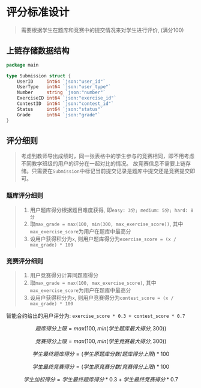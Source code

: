 # 评分标准设计
> 需要根据学生在题库和竞赛中的提交情况来对学生进行评价, (满分100)

## 上链存储数据结构
```go
package main

type Submission struct {
	UserID     int64 `json:"user_id"`
	UserType   int64 `json:"user_type"`
	Number     string `json:"number"`
	ExerciseID int64 `json:"exercise_id"`
	ContestID  int64 `json:"contest_id"`
	Status     int64 `json:"status"`
	Grade      int64 `json:"grade"`
}
```

## 评分细则
> 考虑到教师导出成绩时，同一张表格中的学生参与的竞赛相同，即不用考虑不同教学班级的用户的评分在一起对比的情况。
> 故竞赛信息不需要上链存储。只需要在`Submission`中标记当前提交记录是题库中提交还是竞赛提交即可。

### 题库评分细则
> 1. 用户题库得分根据题目难度获得, 即`easy: 3分; medium: 5分; hard: 8分`
> 2. 取`max_grade = max(100, min(300, max_exercise_score))`, 其中`max_exercise_score`为用户在题库中最高分
> 3. 设用户获得积分为`x`, 则用户题库得分为`exercise_score = (x / max_grade) * 100`

### 竞赛评分细则
> 1. 用户竞赛得分计算同题库得分
> 2. 取`max_grade = max(100, max_exercise_score)`, 其中`max_exercise_score`为用户在题库中最高分
> 3. 设用户获得积分为`x`, 则用户竞赛得分为`contest_score = (x / max_grade) * 100`

智能合约给出的用户评分为: `exercise_score * 0.3 + contest_score * 0.7`




$$
题库得分上限=max(100, min(学生题库最大得分,300))
$$

$$
竞赛得分上限=max(100, min(学生竞赛最大得分,300))
$$

$$
学生最终题库得分=(学生原题库分数/题库得分上限)*100
$$

$$
学生最终竞赛得分=(学生原竞赛分数/竞赛得分上限)*100
$$

$$
学生加权得分=学生最终题库得分*0.3 + 学生最终竞赛得分*0.7
$$

